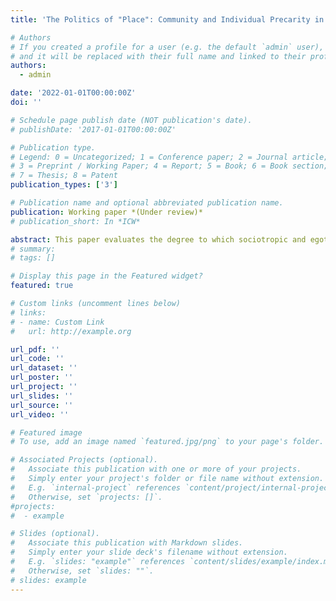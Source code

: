 ```yaml
---
title: 'The Politics of "Place": Community and Individual Precarity in Anti-System and Right Populist Views in France'

# Authors
# If you created a profile for a user (e.g. the default `admin` user), write the username (folder name) here
# and it will be replaced with their full name and linked to their profile.
authors:
  - admin

date: '2022-01-01T00:00:00Z'
doi: ''

# Schedule page publish date (NOT publication's date).
# publishDate: '2017-01-01T00:00:00Z'

# Publication type.
# Legend: 0 = Uncategorized; 1 = Conference paper; 2 = Journal article;
# 3 = Preprint / Working Paper; 4 = Report; 5 = Book; 6 = Book section;
# 7 = Thesis; 8 = Patent
publication_types: ['3']

# Publication name and optional abbreviated publication name.
publication: Working paper *(Under review)*
# publication_short: In *ICW*

abstract: This paper evaluates the degree to which sociotropic and egotropic perceptions drive both political de-attachment and far-right populist parties support using historical survey data spanning 20 years of regional elections in France (1985-2004). It finds that negative sociotropic evaluations, net of egotropic perceptions, individual characteristics, ideology, department effects and common trends, have large positive effects on political de-attachment and support for the Front National. I complement these results with an original online survey experiment that assesses the degree in which populist and politically de-attached voters in economically lagging areas react to programmatic and "outsider" cues. A conjoint experiment (n=384) shows that respondents in high unemployment areas, abstainers and Le Pen voters are more favorable to outsider candidates, whereas programmatic stances only have positive effects among Le Pen voters. This indicates that the sociotropic effects of regional decline could favor outsider candidates even in the absence of a clear programmatic appeal.
# summary: 
# tags: []

# Display this page in the Featured widget?
featured: true

# Custom links (uncomment lines below)
# links:
# - name: Custom Link
#   url: http://example.org

url_pdf: ''
url_code: ''
url_dataset: ''
url_poster: ''
url_project: ''
url_slides: ''
url_source: ''
url_video: ''

# Featured image
# To use, add an image named `featured.jpg/png` to your page's folder.

# Associated Projects (optional).
#   Associate this publication with one or more of your projects.
#   Simply enter your project's folder or file name without extension.
#   E.g. `internal-project` references `content/project/internal-project/index.md`.
#   Otherwise, set `projects: []`.
#projects:
#  - example

# Slides (optional).
#   Associate this publication with Markdown slides.
#   Simply enter your slide deck's filename without extension.
#   E.g. `slides: "example"` references `content/slides/example/index.md`.
#   Otherwise, set `slides: ""`.
# slides: example
---
```

